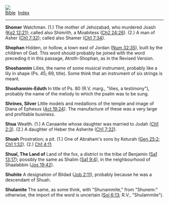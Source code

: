 [![](../../cdshop/ithlogo.png)](../../index)  
[Bible](../index)  [Index](index) 

------------------------------------------------------------------------

<span id="000">**Shomer**</span> Watchman. (1.) The mother of Jehozabad,
who murdered Joash ([Kg2 12:21](../kjv/kg2012.htm#021)); called also
Shimrith, a Moabitess ([Ch2 24:26](../kjv/ch2024.htm#026)). (2.) A man
of Asher ([Ch1 7:32](../kjv/ch1007.htm#032)); called also Shamer ([Ch1
7:34](../kjv/ch1007.htm#034)).

<span id="001">**Shophan**</span> Hidden, or hollow, a town east of
Jordan ([Num 32:35](../kjv/num032.htm#035)), built by the children of
Gad. This word should probably be joined with the word preceding it in
this passage, Atroth-Shophan, as in the Revised Version.

<span id="002">**Shoshannim**</span> Lilies, the name of some musical
instrument, probably like a lily in shape (Ps. 45; 69, title). Some
think that an instrument of six strings is meant.

<span id="003">**Shoshannim-Eduth**</span> In title of Ps. 80 (R.V.
marg., "lilies, a testimony"), probably the name of the melody to which
the psalm was to be sung.

<span id="004">**Shrines, Silver**</span> Little models and medallions
of the temple and image of Diana of Ephesus ([Act
19:24](../kjv/act019.htm#024)). The manufacture of these was a very
large and profitable business.

<span id="005">**Shua**</span> Wealth. (1.) A Canaanite whose daughter
was married to Judah ([Ch1 2:3](../kjv/ch1002.htm#003)). (2.) A daughter
of Heber the Asherite ([Ch1 7:32](../kjv/ch1007.htm#032)).

<span id="006">**Shuah**</span> Prostration; a pit. (1.) One of
Abraham's sons by Keturah ([Gen 25:2](../kjv/gen025.htm#002); [Ch1
1:32](../kjv/ch1001.htm#032)). (2.) [Ch1 4:11](../kjv/ch1004.htm#011).

<span id="007">**Shual, The Land of**</span> Land of the fox, a district
in the tribe of Benjamin ([Sa1 13:17](../kjv/sa1013.htm#017)); possibly
the same as Shalim ([Sa1 9:4](../kjv/sa1009.htm#004)), in the
neighbourhood of Shaalabbin ([Jos 19:42](../kjv/jos019.htm#042)).

<span id="008">**Shuhite**</span> A designation of Bildad ([Job
2:11](../kjv/job002.htm#011)), probably because he was a descendant of
Shuah.

<span id="009">**Shulamite**</span> The same, as some think, with
"Shunammite," from "Shunem:" otherwise, the import of the word is
uncertain ([Sol 6:13](../kjv/sol006.htm#013); R.V., "Shulammite").
